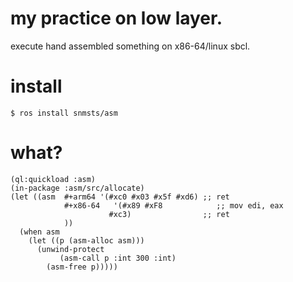 # my practice on low layer.

execute hand assembled something on x86-64/linux sbcl.

# install

```
$ ros install snmsts/asm
```

# what?

```
(ql:quickload :asm)
(in-package :asm/src/allocate)
(let ((asm  #+arm64 '(#xc0 #x03 #x5f #xd6) ;; ret
            #+x86-64   '(#x89 #xF8            ;; mov edi, eax
                      #xc3)                ;; ret
            ))
  (when asm
    (let ((p (asm-alloc asm)))
      (unwind-protect
           (asm-call p :int 300 :int)
        (asm-free p)))))
```
